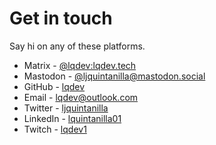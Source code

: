 # Get in touch

Say hi on any of these platforms.

- Matrix - [@lqdev:lqdev.tech](https://matrix.to/#/@lqdev:matrix.lqdev.tech)
- Mastodon - [@ljquintanilla@mastodon.social](https://mastodon.social/@ljquintanilla)
- GitHub - [lqdev](https://github.com/lqdev)
- Email - [lqdev@outlook.com](mailto:lqdev@outlook.com)
- Twitter - [ljquintanilla](https://twitter.com/ljquintanilla)
- LinkedIn - [lquintanilla01](https://www.linkedin.com/in/lquintanilla01/)
- Twitch - [lqdev1](https://www.twitch.tv/lqdev1)
